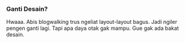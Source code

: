 ### Ganti Desain?

Hwaaa. Abis blogwalking trus ngeliat layout-layout bagus. Jadi ngiler pengen ganti lagi. Tapi apa daya otak gak mampu. Gue gak ada bakat desain.

<!-- {"time": "2007-09-12 10:03:51", "title": "Ganti Desain?"} -->
